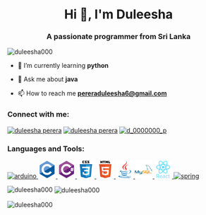 <h1 align="center">Hi 👋, I'm Duleesha</h1>
<h3 align="center">A passionate programmer from Sri Lanka</h3>

<p align="left"> <img src="https://komarev.com/ghpvc/?username=duleesha000&label=Profile%20views&color=0e75b6&style=flat" alt="duleesha000" /> </p>

- 🌱 I’m currently learning **python**

- 💬 Ask me about **java**

- 📫 How to reach me **pereraduleesha6@gmail.com**

<h3 align="left">Connect with me:</h3>
<p align="left">
<a href="https://linkedin.com/in/duleesha perera" target="blank"><img align="center" src="https://raw.githubusercontent.com/rahuldkjain/github-profile-readme-generator/master/src/images/icons/Social/linked-in-alt.svg" alt="duleesha perera" height="30" width="40" /></a>
<a href="https://fb.com/duleesha perera" target="blank"><img align="center" src="https://raw.githubusercontent.com/rahuldkjain/github-profile-readme-generator/master/src/images/icons/Social/facebook.svg" alt="duleesha perera" height="30" width="40" /></a>
<a href="https://instagram.com/d_0000000_p" target="blank"><img align="center" src="https://raw.githubusercontent.com/rahuldkjain/github-profile-readme-generator/master/src/images/icons/Social/instagram.svg" alt="d_0000000_p" height="30" width="40" /></a>
</p>

<h3 align="left">Languages and Tools:</h3>
<p align="left"> <a href="https://www.arduino.cc/" target="_blank" rel="noreferrer"> <img src="https://cdn.worldvectorlogo.com/logos/arduino-1.svg" alt="arduino" width="40" height="40"/> </a> <a href="https://www.cprogramming.com/" target="_blank" rel="noreferrer"> <img src="https://raw.githubusercontent.com/devicons/devicon/master/icons/c/c-original.svg" alt="c" width="40" height="40"/> </a> <a href="https://www.w3schools.com/cs/" target="_blank" rel="noreferrer"> <img src="https://raw.githubusercontent.com/devicons/devicon/master/icons/csharp/csharp-original.svg" alt="csharp" width="40" height="40"/> </a> <a href="https://www.w3schools.com/css/" target="_blank" rel="noreferrer"> <img src="https://raw.githubusercontent.com/devicons/devicon/master/icons/css3/css3-original-wordmark.svg" alt="css3" width="40" height="40"/> </a> <a href="https://www.w3.org/html/" target="_blank" rel="noreferrer"> <img src="https://raw.githubusercontent.com/devicons/devicon/master/icons/html5/html5-original-wordmark.svg" alt="html5" width="40" height="40"/> </a> <a href="https://www.java.com" target="_blank" rel="noreferrer"> <img src="https://raw.githubusercontent.com/devicons/devicon/master/icons/java/java-original.svg" alt="java" width="40" height="40"/> </a> <a href="https://www.mysql.com/" target="_blank" rel="noreferrer"> <img src="https://raw.githubusercontent.com/devicons/devicon/master/icons/mysql/mysql-original-wordmark.svg" alt="mysql" width="40" height="40"/> </a> <a href="https://reactjs.org/" target="_blank" rel="noreferrer"> <img src="https://raw.githubusercontent.com/devicons/devicon/master/icons/react/react-original-wordmark.svg" alt="react" width="40" height="40"/> </a> <a href="https://spring.io/" target="_blank" rel="noreferrer"> <img src="https://www.vectorlogo.zone/logos/springio/springio-icon.svg" alt="spring" width="40" height="40"/> </a> </p>

<p><img align="left" src="https://github-readme-stats.vercel.app/api/top-langs?username=duleesha000&show_icons=true&locale=en&layout=compact" alt="duleesha000" /></p>

<p>&nbsp;<img align="center" src="https://github-readme-stats.vercel.app/api?username=duleesha000&show_icons=true&locale=en" alt="duleesha000" /></p>

<p><img align="center" src="https://github-readme-streak-stats.herokuapp.com/?user=duleesha000&" alt="duleesha000" /></p>

